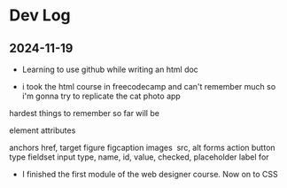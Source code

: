 # Dev Log

## 2024-11-19

- Learning to use github while writing an html doc

- i took the html course in freecodecamp and can't remember much so i'm gonna try to replicate the cat photo app

<!-- 
<img src="link goes here"> to put images in the page
<a href="link goes here">text</a> to link to other pages
-->

hardest things to remember so far will be 

element
	attributes

anchors <a>
	href, target
figure
figcaption
images <img>
	src, alt
forms
	action
button
	type
fieldset
input
	type, name, id, value, checked, placeholder
label
	for


- I finished the first module of the web designer course. Now on to CSS